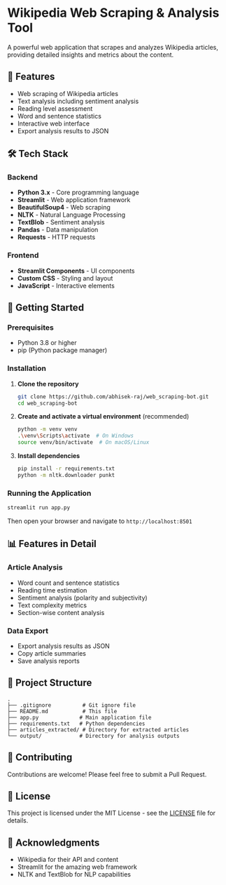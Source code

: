 # Wikipedia Web Scraping & Analysis Tool

A powerful web application that scrapes and analyzes Wikipedia articles, providing detailed insights and metrics about the content.

## 🚀 Features

- Web scraping of Wikipedia articles
- Text analysis including sentiment analysis
- Reading level assessment
- Word and sentence statistics
- Interactive web interface
- Export analysis results to JSON

## 🛠️ Tech Stack

### Backend
- **Python 3.x** - Core programming language
- **Streamlit** - Web application framework
- **BeautifulSoup4** - Web scraping
- **NLTK** - Natural Language Processing
- **TextBlob** - Sentiment analysis
- **Pandas** - Data manipulation
- **Requests** - HTTP requests

### Frontend
- **Streamlit Components** - UI components
- **Custom CSS** - Styling and layout
- **JavaScript** - Interactive elements

## 🚀 Getting Started

### Prerequisites

- Python 3.8 or higher
- pip (Python package manager)

### Installation

1. **Clone the repository**
   ```bash
   git clone https://github.com/abhisek-raj/web_scraping-bot.git
   cd web_scraping-bot
   ```

2. **Create and activate a virtual environment** (recommended)
   ```bash
   python -m venv venv
   .\venv\Scripts\activate  # On Windows
   source venv/bin/activate  # On macOS/Linux
   ```

3. **Install dependencies**
   ```bash
   pip install -r requirements.txt
   python -m nltk.downloader punkt
   ```

### Running the Application

```bash
streamlit run app.py
```

Then open your browser and navigate to `http://localhost:8501`

## 📊 Features in Detail

### Article Analysis
- Word count and sentence statistics
- Reading time estimation
- Sentiment analysis (polarity and subjectivity)
- Text complexity metrics
- Section-wise content analysis

### Data Export
- Export analysis results as JSON
- Copy article summaries
- Save analysis reports

## 📂 Project Structure

```
.
├── .gitignore          # Git ignore file
├── README.md           # This file
├── app.py             # Main application file
├── requirements.txt   # Python dependencies
├── articles_extracted/ # Directory for extracted articles
└── output/            # Directory for analysis outputs
```

## 🤝 Contributing

Contributions are welcome! Please feel free to submit a Pull Request.

## 📄 License

This project is licensed under the MIT License - see the [LICENSE](LICENSE) file for details.

## 🙏 Acknowledgments

- Wikipedia for their API and content
- Streamlit for the amazing web framework
- NLTK and TextBlob for NLP capabilities